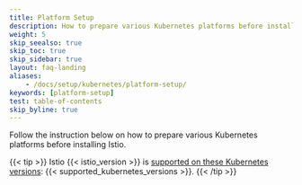 ```yaml
---
title: Platform Setup
description: How to prepare various Kubernetes platforms before installing Istio.
weight: 5
skip_seealso: true
skip_toc: true
skip_sidebar: true
layout: faq-landing
aliases:
    - /docs/setup/kubernetes/platform-setup/
keywords: [platform-setup]
test: table-of-contents
skip_byline: true
---
```


Follow the instruction below on how to prepare various Kubernetes platforms before installing Istio.

{{< tip >}}
Istio {{< istio_version >}} is [supported on these Kubernetes versions](/docs/releases/supported-releases#support-status-of-istio-releases): {{< supported_kubernetes_versions >}}.
{{< /tip >}}

